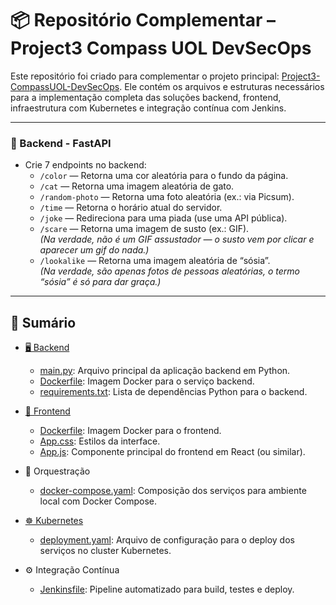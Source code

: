 # 📦 Repositório Complementar – Project3 Compass UOL DevSecOps

Este repositório foi criado para complementar o projeto principal: [Project3-CompassUOL-DevSecOps](https://github.com/andrrade/Project3-CompassUOL-DevSecOps).
Ele contém os arquivos e estruturas necessários para a implementação completa das soluções backend, frontend, infraestrutura com Kubernetes e integração contínua com Jenkins.

---

<h3>🚀 Backend - FastAPI</h3>
<ul>
  <li>Crie 7 endpoints no backend:
    <ul>
      <li><code>/color</code> — Retorna uma cor aleatória para o fundo da página.</li>
      <li><code>/cat</code> — Retorna uma imagem aleatória de gato.</li>
      <li><code>/random-photo</code> — Retorna uma foto aleatória (ex.: via Picsum).</li>
      <li><code>/time</code> — Retorna o horário atual do servidor.</li>
      <li><code>/joke</code> — Redireciona para uma piada (use uma API pública).</li>
      <li><code>/scare</code> — Retorna uma imagem de susto (ex.: GIF).  
        <br><em>(Na verdade, não é um GIF assustador — o susto vem por clicar e aparecer um gif do nada.)</em>
      </li>
      <li><code>/lookalike</code> — Retorna uma imagem aleatória de “sósia”.  
        <br><em>(Na verdade, são apenas fotos de pessoas aleatórias, o termo “sósia” é só para dar graça.)</em>
      </li>
    </ul>
  </li>
</ul>

---

## 📑 Sumário

- [🖥️ Backend](https://github.com/andrrade/Aplicacao-Exemplo-Project3/tree/main/backend)

  - [main.py](https://github.com/andrrade/Aplicacao-Exemplo-Project3/blob/main/backend/main.py): Arquivo principal da aplicação backend em Python.
  - [Dockerfile](https://github.com/andrrade/Aplicacao-Exemplo-Project3/blob/main/backend/Dockerfile): Imagem Docker para o serviço backend.
  - [requirements.txt](https://github.com/andrrade/Aplicacao-Exemplo-Project3/blob/main/backend/requirements.txt): Lista de dependências Python para o backend.

- [🎨 Frontend](https://github.com/andrrade/Aplicacao-Exemplo-Project3/tree/main/frontend)

  - [Dockerfile](https://github.com/andrrade/Aplicacao-Exemplo-Project3/blob/main/frontend/Dockerfile): Imagem Docker para o frontend.
  - [App.css](https://github.com/andrrade/Aplicacao-Exemplo-Project3/blob/main/frontend/src/App.css): Estilos da interface.
  - [App.js](https://github.com/andrrade/Aplicacao-Exemplo-Project3/blob/main/frontend/src/App.js): Componente principal do frontend em React (ou similar).

- 🐳 Orquestração

  - [docker-compose.yaml](https://github.com/andrrade/Aplicacao-Exemplo-Project3/blob/main/docker-compose.yml): Composição dos serviços para ambiente local com Docker Compose.
  
- [☸️ Kubernetes](https://github.com/andrrade/Aplicacao-Exemplo-Project3/tree/main/k8s)

  - [deployment.yaml](https://github.com/andrrade/Aplicacao-Exemplo-Project3/blob/main/k8s/deployment.yaml): Arquivo de configuração para o deploy dos serviços no cluster Kubernetes.

- ⚙️ Integração Contínua

  - [Jenkinsfile](https://github.com/andrrade/Aplicacao-Exemplo-Project3/blob/main/Jenkinsfile): Pipeline automatizado para build, testes e deploy.
